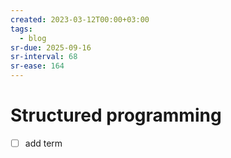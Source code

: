 ```yaml
---
created: 2023-03-12T00:00+03:00
tags:
  - blog
sr-due: 2025-09-16
sr-interval: 68
sr-ease: 164
---
```


# Structured programming

- [ ] add term
